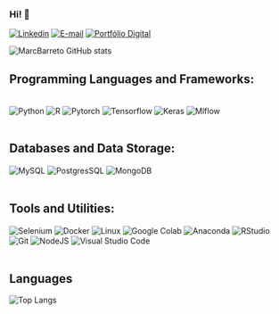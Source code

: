 ### Hi! 👋

[![Linkedin](https://img.shields.io/badge/LinkedIn-0077B5?style=for-the-badge&logo=linkedin&logoColor=white)](https://www.linkedin.com/in/marcelo-henrique-lima-barreto-344a1624a/)
[![E-mail](https://img.shields.io/badge/Gmail-D14836?style=for-the-badge&logo=gmail&logoColor=white)](mailto:marcelohrnq@gmail.com)
[![Portfólio Digital](https://img.shields.io/website?label=Portif%C3%B3lio%20Digital&style=for-the-badge&url=https://sites.google.com/view/denisson-freitas-portfolio/sobre-mim)](https://sites.google.com/view/denisson-freitas-portfolio/sobre-mim)

![MarcBarreto GitHub stats](https://github-readme-stats.vercel.app/api?username=MarcBarreto&show_icons=true&theme=highcontrast)

## Programming Languages and Frameworks:
<div style="display: inline_block"><br/>
  <img align="center" alt="Python" src="https://img.shields.io/badge/Python-3776AB?style=for-the-badge&logo=python&logoColor=white"/>
  <img align="center" alt="R" src="https://img.shields.io/badge/R-276DC3?style=for-the-badge&logo=r&logoColor=white"/>
  <img align="center" alt="Pytorch" src="https://img.shields.io/badge/PyTorch-%23EE4C2C.svg?style=for-the-badge&logo=PyTorch&logoColor=white"/>
  <img align="center" alt="Tensorflow" src="https://img.shields.io/badge/TensorFlow-FF6F00?style=for-the-badge&logo=tensorflow&logoColor=white"/>
  <img align="center" alt="Keras" src="https://img.shields.io/badge/Keras-%23D00000.svg?style=for-the-badge&logo=Keras&logoColor=white"/>
  <img align="center" alt="Mlflow" src="https://img.shields.io/badge/mlflow-%23d9ead3.svg?style=for-the-badge&logo=numpy&logoColor=blue"/>
</div><br/>

## Databases and Data Storage:
<div>
  <img align="center" alt="MySQL" src="https://img.shields.io/badge/MySQL-00000F?style=for-the-badge&logo=mysql&logoColor=white"/>
  <img align="center" alt="PostgresSQL" src="https://img.shields.io/badge/PostgreSQL-316192?style=for-the-badge&logo=postgresql&logoColor=white"/>
  <img align="center" alt="MongoDB" src="https://img.shields.io/badge/MongoDB-4EA94B?style=for-the-badge&logo=mongodb&logoColor=white"/>
</div><br/>

## Tools and Utilities:
<div>
  <img align="center" alt="Selenium" src="https://img.shields.io/badge/-selenium-%43B02A?style=for-the-badge&logo=selenium&logoColor=white"/>
  <img align="center" alt="Docker" src="https://img.shields.io/badge/docker-%230db7ed.svg?style=for-the-badge&logo=docker&logoColor=white"/>
  <img align="center" alt="Linux" src="https://img.shields.io/badge/Linux-FCC624?style=for-the-badge&logo=linux&logoColor=black"/>
  <img align="center" alt="Google Colab" src="https://img.shields.io/badge/Colab-F9AB00?style=for-the-badge&logo=googlecolab&color=525252"/>
  <img align="center" alt="Anaconda" src="https://img.shields.io/badge/Anaconda-%2344A833.svg?style=for-the-badge&logo=anaconda&logoColor=white"/>
  <img align="center" alt="RStudio" src="https://img.shields.io/badge/RStudio-4285F4?style=for-the-badge&logo=rstudio&logoColor=white"/><br/>
  <img align="center" alt="Git" src="https://img.shields.io/badge/GIT-E44C30?style=for-the-badge&logo=git&logoColor=white"/>
  <img align="center" alt="NodeJS" src="https://img.shields.io/badge/Node.js-43853D?style=for-the-badge&logo=node.js&logoColor=white"/>
  <img align="center" alt="Visual Studio Code" src="https://img.shields.io/badge/Visual_Studio_Code-0078D4?style=for-the-badge&logo=visual%20studio%20code&logoColor=white"/>
</div><br/>

## Languages

![Top Langs](https://github-readme-stats.vercel.app/api/top-langs/?username=MarcBarreto&langs_count=8)
